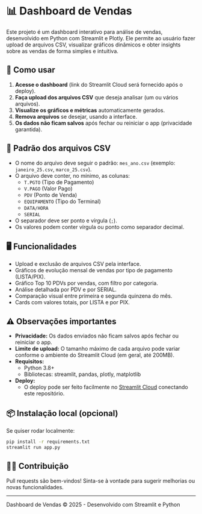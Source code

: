# 📊 Dashboard de Vendas

Este projeto é um dashboard interativo para análise de vendas, desenvolvido em Python com Streamlit e Plotly. Ele permite ao usuário fazer upload de arquivos CSV, visualizar gráficos dinâmicos e obter insights sobre as vendas de forma simples e intuitiva.

## 🚀 Como usar

1. **Acesse o dashboard** (link do Streamlit Cloud será fornecido após o deploy).
2. **Faça upload dos arquivos CSV** que deseja analisar (um ou vários arquivos).
3. **Visualize os gráficos e métricas** automaticamente gerados.
4. **Remova arquivos** se desejar, usando a interface.
5. **Os dados não ficam salvos** após fechar ou reiniciar o app (privacidade garantida).

## 📂 Padrão dos arquivos CSV
- O nome do arquivo deve seguir o padrão: `mes_ano.csv` (exemplo: `janeiro_25.csv`, `marco_25.csv`).
- O arquivo deve conter, no mínimo, as colunas:
  - `T.PGTO` (Tipo de Pagamento)
  - `V.PAGO` (Valor Pago)
  - `PDV` (Ponto de Venda)
  - `EQUIPAMENTO` (Tipo do Terminal)
  - `DATA/HORA`
  - `SERIAL`
- O separador deve ser ponto e vírgula (`;`).
- Os valores podem conter vírgula ou ponto como separador decimal.

## 🖥️ Funcionalidades
- Upload e exclusão de arquivos CSV pela interface.
- Gráficos de evolução mensal de vendas por tipo de pagamento (LISTA/PIX).
- Gráfico Top 10 PDVs por vendas, com filtro por categoria.
- Análise detalhada por PDV e por SERIAL.
- Comparação visual entre primeira e segunda quinzena do mês.
- Cards com valores totais, por LISTA e por PIX.

## ⚠️ Observações importantes
- **Privacidade:** Os dados enviados não ficam salvos após fechar ou reiniciar o app.
- **Limite de upload:** O tamanho máximo de cada arquivo pode variar conforme o ambiente do Streamlit Cloud (em geral, até 200MB).
- **Requisitos:**
  - Python 3.8+
  - Bibliotecas: streamlit, pandas, plotly, matplotlib
- **Deploy:**
  - O deploy pode ser feito facilmente no [Streamlit Cloud](https://streamlit.io/cloud) conectando este repositório.

## 📦 Instalação local (opcional)
Se quiser rodar localmente:

```bash
pip install -r requirements.txt
streamlit run app.py
```

## 👨‍💻 Contribuição
Pull requests são bem-vindos! Sinta-se à vontade para sugerir melhorias ou novas funcionalidades.

---
Dashboard de Vendas © 2025 - Desenvolvido com Streamlit e Python 
